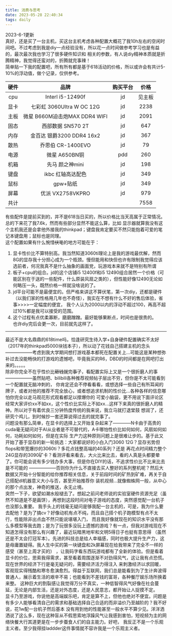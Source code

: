 ```yaml
---
title: 消费与思考
date: 2023-05-28 22:40:34
tags: daily
---
```

2023-6-1更新  
真好，还是买了一台主机，买这台主机考虑各种配置大概花了我10h左右的空闲时间吧。不过考虑到我是diy一点经验没有，所以花一点时间做参考学习也是有益的，最次最次我也学习了很多硬件知识和
相关的参数，有人说diy精神本质就是折腾精神，我觉得还蛮对的，折腾就完事辣！  
简单贴一下我的配置吧，所有所有都是基于618活动的价格，所以或许会有共计5-10%的浮动值，做个记录，仅供参考。  

| 硬件 | 品牌 | 购买平台 | 价格 |
| :-----: | :-----: | :-----: | :-----: |
| cpu | Interl i5-12490f | jd | 见主板 |
| 显卡 | 七彩虹 3060Ultra W OC 12G | jd | 2238 |
| 主板 | 微星 B660M迫击炮MAX DDR4 WIFI | jd | 2091 |
| 固态 | 西部数据 SN570 2T | jd | 647 |
| 内存 | 金百达 银爵3200 DDR4 16x2 | jd | 367 |
| 散热 | 乔思伯 CR-1400EVO | jd | 79 |
| 电源 | 微星 A650BN铜 | pdd | 260 |
| 机箱 | 先马 颜之神mini | jd | 198 |
| 键盘 | ikbc 红轴高达配色 | jd | 349 |
| 鼠标 | gpw+贴纸 | jd | 349 |
| 屏幕 | 优派 VX2758VKPRO | jd | 979 |  
| 共计 | | | 7558 |

有些配件是提前买到的，并不是618当日买的，所以价格比当天高属于正常情况。总的下来花了我7.6k，然而有些部分显然不能这么算，比如
显示器就算我没有这个主机我还是会拿他外接我的thinkpad；键盘我肯定要买不然只能抱着可爱的笔记本键盘用；鼠标也是同理。  
这个配置如果有什么惋惜~~伏笔~~的地方可能在于：  
1. 显卡性价比不算特别高。我当然知道3060ti理论上是我的游戏最优解，然而8G的显存我十分担心成为一个瓶颈。慢但能用和快但也许有限制我觉得应该选前者，何况我真不是什么抽象的画面党，玩游戏本来就不是特别有所谓
2. 板子+cpu的组合。jd的这个店铺i5 12400f和i5 12490组合居然一个价格（可能区别在于送的一些配件，什么原装风扇之类的），但性能好像12490无论如何略压一头，既然价格一样就没啥说的了。
3. jd平台可能不是最便宜的。但严格来讲这不算伏笔，第一次diy，还都是硬件（以我们家的性格用几年也不奇怪），我实在不想有什么不好的售后体验，省事>>>>一定幅度的便宜，
我个人认为2000以内的浮动不超过100，再高不超过10%都是我可以接受的范围。
4. 这个过程有点优柔寡断，磨磨蹭蹭。最好能够果断点，时间也是很贵的。  
也许diy完后会更一次，目前就先这样了。

--------------------------------------
最近不是大名鼎鼎的618time吗，恰逢研究生待入学+自身硬件配置确实不太好（2017年的thinkpad5000块钱本子），所以动了花钱自己搭建主机的念头
——————考虑到我大学期间想打游戏基本都死在配置关上...可能这是某种想弥补过去没能畅快的打游戏的遗憾吧，毕竟我买的R6，DBD的时间都是在网吧打出来的。。。。。  
除非你完全不在乎性价比~~砸钱就完事了~~，看配置实际上又是一个很折磨人的事——————虽然贴吧、bilibili各种推荐视频帖子层出不穷，但你是不太可能看到一个配置就无脑冲刺的，
你肯定还会不停看看看，或想选择一些自己有所耳闻的牌子，或者对他的推荐不完全放心，或者想追求机制的性价比...各种各样的信息哪怕你完全以走马观花形式观看都足以撑爆你的
可爱小脑袋，更不用说下面评论区经常大家评价xx不如xx，这个性价比实际上不如xx...这样下来真的很折磨人的精神。所以对于有着优良三分钟热度传统的我来说，我立马就打退堂鼓
想润了，还研究个鸡儿，到时候抄一套还算说得过去的就完事了。  
问题没有那么简单，在显卡的选择上又开始复杂起来了————N卡由于高贵的cuda毫无疑问对于AI从业者是不可替代的，A卡哪怕性价比如何如何，风扇如何如何，功耗如何如何，但是在实际
生产力这种原则问题上是很难让步的。基于此又开始了基于显存的新一轮挑选：大家都说好的小白入门3060 12G？显存劣势但flops和带宽爆炒的3060ti？多花点钱整高端的40系列？还是
再花点时间精力整个24G显存的3090矿卡？看测评看来看去，大火比来比去，看的人真是头都要晕了。你可能会说有多少钱办多大事，但是你在DIY的话，不追求性价比不比来比去是不可能的
——————否则你为什么不直接去买人整好的系列整机呢？然后大数据又开始十分智能的给你推荐相关信息，关于前段时间的矿热到矿难，再关于自己搭配dl机器意义大小与否，甚至开始推荐你
装机视频...就像蜘蛛网一般，从中心的那个点出发，神奇的推送，永无止境。  
突然一下子，欲望如潮水般褪去了。想起之前问老师说的实验室硬件资源充足（虽然不知道是不是画饼），再想到这段时间对电子游戏的态度，突然感觉配一台机子也没那么重要。
我手头上的钱毫无疑问是够我配一台主机的，可是，我为什么要去配他？是为了搞cv？好像动机有点不纯，而且自己搭个机子跑模型有点不太行，性能除非出点血不然只能说堪堪入门，
而且我好像就现在的知识水平没有那么多模型等我去跑；是为了玩很多没玩上遗憾的游戏？有一点，但我对游戏现在不知道怎得没有那么有兴趣了，最近玩暗黑地牢和文明5得日子也挺有意思得
（虽然还是不太会打冠军本）。先进的科技总是给人幸福感，同时也极大提升生产力，这是毋庸置疑得。我人生中买的第一块键盘和2k屏幕现在给我带来了完全不一样的感受（甚至上周才买的）
，让我码字看东西玩游戏都有了全新的体验。但是看着显卡的价位，思索我得需求，甚至看着周围逐渐不对劲得风气，这让我有点恐慌。现在世界的经济下行是毫无疑问的，需要经济活力得注入
来刺激经济以求回暖，客观现实得残酷和寒冬愈演愈烈。得益于互联网，我们总是能看到为了生计奔波得普通人，展示着生活的艰辛不易；也能看到不差钱的富哥，各种餐厅娱乐场所换着来整。
这种巨大的割裂感让我觉得万分不真实，一种低智得风气好像在社会蔓延，无论是内部生活，还是对外态度，还是人民意志，都开始让人捉摸不定。  
显卡乃至游戏，你说他是高端娱乐吧，肯定是算不上，但他也绝对不便宜。问题是有多少人能够看清自己的需求和基础选择自己合适的而非溢价乃至越阶的？我不好说，花1w配一台机子然后基本
没有用到他的性能甚至一般水平不算少见。洋洋洒洒说了这么多，现在这种盲从不假思索地浮躁风气让我感到害怕，短视频为主的网络快餐大行其道更是在一步步蚕食人们的自主能力。好吧，
我反正不是一个乐观主义者。至少我得挂laddder这件事情就不容许我是一个乐观主义者。
